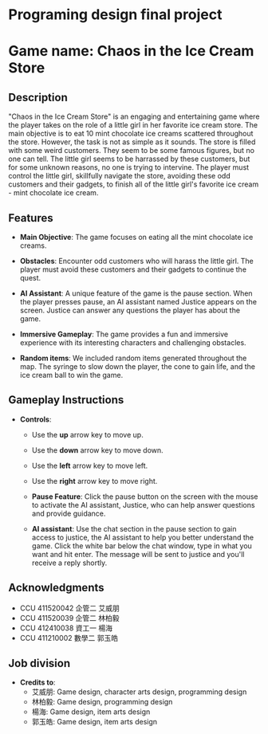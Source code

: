 # Programing design final project

# Game name: Chaos in the Ice Cream Store

## Description

"Chaos in the Ice Cream Store" is an engaging and entertaining game where the player takes on the role of a little girl in her favorite ice cream store. The main objective is to eat 10 mint chocolate ice creams scattered throughout the store. However, the task is not as simple as it sounds. The store is filled with some weird customers. They seem to be some famous figures, but no one can tell. The little girl seems to be harrassed by these customers, but for some unknown reasons, no one is trying to intervine. The player must control the little girl, skillfully navigate the store, avoiding these odd customers and their gadgets, to finish all of the little girl's favorite ice cream - mint chocolate ice cream.

## Features

- **Main Objective**: The game focuses on eating all the mint chocolate ice creams.

- **Obstacles**: Encounter odd customers who will harass the little girl. The player must avoid these customers and their gadgets to continue the quest.

- **AI Assistant**: A unique feature of the game is the pause section. When the player presses pause, an AI assistant named Justice appears on the screen. Justice can answer any questions the player has about the game.

- **Immersive Gameplay**: The game provides a fun and immersive experience with its interesting characters and challenging obstacles.

- **Random items**: We included random items generated throughout the map. The syringe to slow down the player, the cone to gain life, and the ice cream ball to win the game.

## Gameplay Instructions

- **Controls**: 
  - Use the **up** arrow key to move up.

  - Use the **down** arrow key to move down.

  - Use the **left** arrow key to move left.

  - Use the **right** arrow key to move right.

  - **Pause Feature**: Click the pause button on the screen with the mouse to activate the AI assistant, Justice, who can help answer questions and provide guidance.

  - **AI assistant**: Use the chat section in the pause section to gain access to justice, the AI assistant to help you better understand the game. Click the white bar below the chat window, type in what you want and hit enter. The message will be sent to justice and you'll receive a reply shortly.

## Acknowledgments
  - CCU 411520042 企管二 艾威朋
  - CCU 411520039 企管二 林柏毅
  - CCU 412410038 資工一 楊海
  - CCU 411210002 數學二 郭玉皓


## Job division
- **Credits to**: 
  - 艾威朋: Game design, character arts design, programming design
  - 林柏毅: Game design, programming design
  - 楊海: Game design, item arts design
  - 郭玉皓: Game design, item arts design

